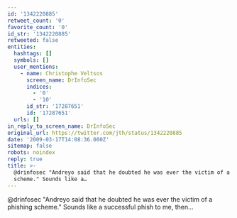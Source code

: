 ```yaml
---
id: '1342220885'
retweet_count: '0'
favorite_count: '0'
id_str: '1342220885'
retweeted: false
entities:
  hashtags: []
  symbols: []
  user_mentions:
    - name: Christophe Veltsos
      screen_name: DrInfoSec
      indices:
        - '0'
        - '10'
      id_str: '17287651'
      id: '17287651'
  urls: []
in_reply_to_screen_name: DrInfoSec
original_url: https://twitter.com/jth/status/1342220885
date: '2009-03-17T14:08:36.000Z'
sitemap: false
robots: noindex
reply: true
title: >-
  @drinfosec "Andreyo said that he doubted he was ever the victim of a phishing
  scheme." Sounds like a…
---
```


@drinfosec "Andreyo said that he doubted he was ever the victim of a phishing scheme." Sounds like a successful phish to me, then...